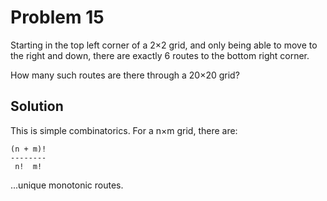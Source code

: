 # Problem 15

Starting in the top left corner of a 2×2 grid, and only being able to
move to the right and down, there are exactly 6 routes to the bottom
right corner.

How many such routes are there through a 20×20 grid?

## Solution

This is simple combinatorics. For a n×m grid, there are:

    (n + m)!
    --------
     n!  m! 

...unique monotonic routes.
